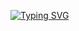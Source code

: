 [![Typing SVG](https://readme-typing-svg.demolab.com?font=Fira+Code&pause=1000&color=7E45F7&background=FFFA9200&width=435&lines=StargateBridge)](https://git.io/typing-svg)
 
